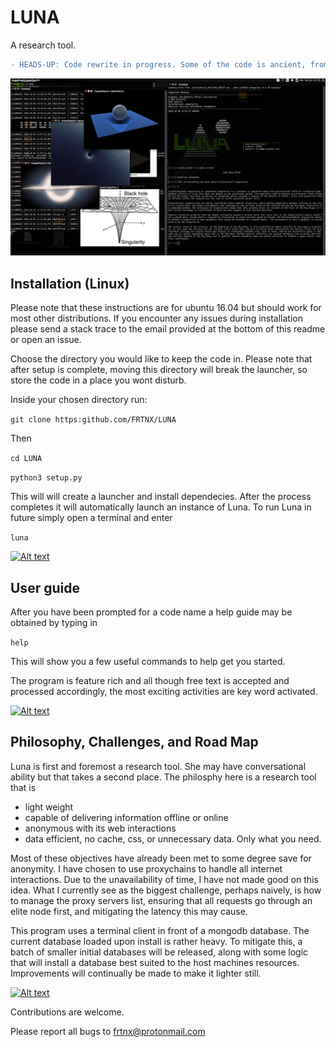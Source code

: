 # LUNA

A research tool.

```diff
- HEADS-UP: Code rewrite in progress. Some of the code is ancient, from simpler times. None of the renovations should break anything, but in case it does please let me know. I understand that I probably broke every PEP8 law but in my defense I wanted something that works first. Elegance can come with refinement (which has come at last).
```

[![Alt text](data/media/screenshot.png?raw=true "Screenshot of Luna")](https://github.com/FRTNX/LUNA/blob/master/data/media/screenshot.png)

## Installation (Linux)

Please note that these instructions are for ubuntu 16.04 but should work for most other distributions. If you encounter any issues during installation please send a stack trace to the email provided at the bottom of this readme or open an issue.

Choose the directory you would like to keep the code in.
Please note that after setup is complete, moving this directory will break the launcher,
so store the code in a place you wont disturb.

Inside your chosen directory run:

```git clone https:github.com/FRTNX/LUNA```

Then

```cd LUNA```

```python3 setup.py```

This will will create a launcher and install dependecies. After the process completes it will automatically launch an instance of Luna. To run Luna in future simply open a terminal and enter

```luna```


[![Alt text](data/media/screenshot3.png?raw=true "Screenshot of Luna 3")](https://github.com/FRTNX/LUNA/blob/master/data/media/screenshot3.png)


## User guide

After you have been prompted for a code name a help guide may be obtained by typing in

```help```

This will show you a few useful commands to help get you started.

The program is feature rich and all though free text is accepted and processed accordingly, the most exciting activities are key word activated.


[![Alt text](data/media/screenshot4.png?raw=true "Screenshot of Luna 2")](https://github.com/FRTNX/LUNA/blob/master/data/media/screenshot4.png)


## Philosophy, Challenges, and Road Map

Luna is first and foremost a research tool. She may have conversational ability but that takes a second place. The philosphy here is a research tool that is

 - light weight
 - capable of delivering information offline or online
 - anonymous with its web interactions
 - data efficient, no cache, css, or unnecessary data. Only what you need.

Most of these objectives have already been met to some degree save for anonymity. I have chosen to use proxychains to handle all internet interactions. Due to the unavailability of time, I have not made good on this idea. What I currently see as the biggest challenge, perhaps naively, is how to manage the proxy servers list, ensuring that all requests go through an elite node first, and mitigating the latency this may cause.

This program uses a terminal client in front of a mongodb database. The current database loaded upon install is rather heavy. To mitigate this, a batch of smaller initial databases will be released, along with some logic that will install a database best suited to the host machines resources. Improvements will continually be made to make it lighter still.


[![Alt text](data/media/screenshot2.png?raw=true "Screenshot of Luna 2")](https://github.com/FRTNX/LUNA/blob/master/data/media/screenshot2.png)


Contributions are welcome.

Please report all bugs to frtnx@protonmail.com
